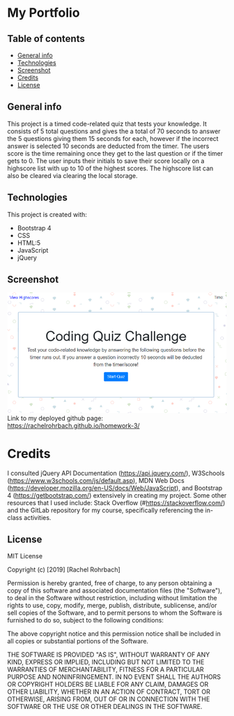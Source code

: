 # My Portfolio

## Table of contents
* [General info](#general-info)
* [Technologies](#technologies)
* [Screenshot](#screenshot)
* [Credits](#credits)
* [License](#license)

## General info
This project is a timed code-related quiz that tests your knowledge. It consists of 5 total questions and gives the a total of 70 seconds to answer the 5 questions giving them 15 seconds for each, however if the incorrect answer is selected 10 seconds are deducted from the timer. The users score is the time remaining once they get to the last question or if the timer gets to 0. The user inputs their initials to save their score locally on a highscore list with up to 10 of the highest scores. The highscore list can also be cleared via clearing the local storage.  
	
## Technologies
This project is created with: 
* Bootstrap 4
* CSS
* HTML:5
* JavaScript
* jQuery

## Screenshot
![project screenshot](assets/code-quiz-screenshot.png)
Link to my deployed github page: https://rachelrohrbach.github.io/homework-3/


# Credits
I consulted jQuery API Documentation (https://api.jquery.com/), W3Schools (https://www.w3schools.com/js/default.asp), MDN Web Docs (https://developer.mozilla.org/en-US/docs/Web/JavaScript), and Bootstrap 4 (https://getbootstrap.com/) extensively in creating my project. Some other resources that I used include: Stack Overflow (#https://stackoverflow.com/) and the GitLab repository for my course, specifically referencing the in-class activities. 

## License
MIT License

Copyright (c) [2019] [Rachel Rohrbach]

Permission is hereby granted, free of charge, to any person obtaining a copy
of this software and associated documentation files (the "Software"), to deal
in the Software without restriction, including without limitation the rights
to use, copy, modify, merge, publish, distribute, sublicense, and/or sell
copies of the Software, and to permit persons to whom the Software is
furnished to do so, subject to the following conditions:

The above copyright notice and this permission notice shall be included in all
copies or substantial portions of the Software.

THE SOFTWARE IS PROVIDED "AS IS", WITHOUT WARRANTY OF ANY KIND, EXPRESS OR
IMPLIED, INCLUDING BUT NOT LIMITED TO THE WARRANTIES OF MERCHANTABILITY,
FITNESS FOR A PARTICULAR PURPOSE AND NONINFRINGEMENT. IN NO EVENT SHALL THE
AUTHORS OR COPYRIGHT HOLDERS BE LIABLE FOR ANY CLAIM, DAMAGES OR OTHER
LIABILITY, WHETHER IN AN ACTION OF CONTRACT, TORT OR OTHERWISE, ARISING FROM,
OUT OF OR IN CONNECTION WITH THE SOFTWARE OR THE USE OR OTHER DEALINGS IN THE
SOFTWARE.